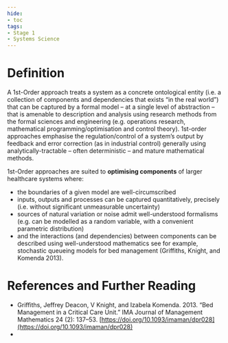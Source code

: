 ```yaml
---
hide:
- toc
tags:
- Stage 1
- Systems Science
---
```


# Definition
A 1st-Order approach treats a system as a concrete ontological entity (i.e. a collection of components and dependencies that exists “in the real world”) that can be captured by a formal model – at a single level of abstraction – that is amenable to description and analysis using research methods from the formal sciences and engineering (e.g. operations research, mathematical programming/optimisation and control theory). 1st-order approaches emphasise the regulation/control of a system’s output by feedback and error correction (as in industrial control) generally using analytically-tractable – often deterministic – and mature mathematical methods. 

1st-Order approaches are suited to **optimising components** of larger healthcare systems where:

  * the boundaries of a given model are well-circumscribed
  * inputs, outputs and processes can be captured quantitatively, precisely (i.e. without significant unmeasurable uncertainty)
  * sources of natural variation or noise admit well-understood formalisms (e.g. can be modelled as a random variable, with a convenient parametric distribution)
  * and the interactions (and dependencies) between components can be described using well-understood mathematics see for example, stochastic queueing models for bed management (Griffiths, Knight, and Komenda 2013).

# References and Further Reading
  * Griffiths, Jeffrey Deacon, V Knight, and Izabela Komenda. 2013. “Bed Management in a Critical Care Unit.” IMA Journal of Management Mathematics 24 (2): 137–53. [https://doi.org/10.1093/imaman/dpr028](https://doi.org/10.1093/imaman/dpr028)
  * 
